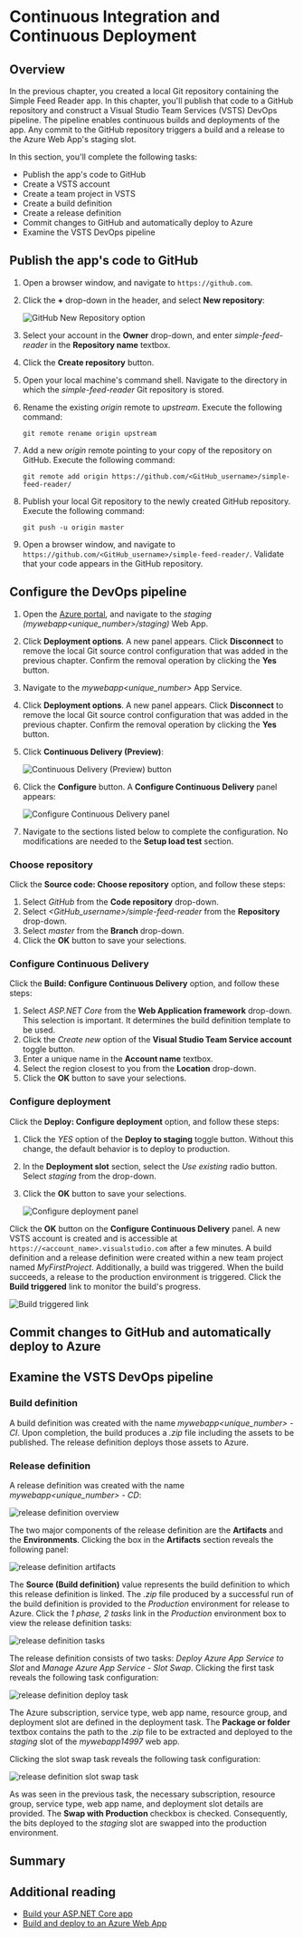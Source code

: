 # Continuous Integration and Continuous Deployment

## Overview

In the previous chapter, you created a local Git repository containing the Simple Feed Reader app. In this chapter, you'll publish that code to a GitHub repository and construct a Visual Studio Team Services (VSTS) DevOps pipeline. The pipeline enables continuous builds and deployments of the app. Any commit to the GitHub repository triggers a build and a release to the Azure Web App's staging slot.

In this section, you'll complete the following tasks:

* Publish the app's code to GitHub
* Create a VSTS account
* Create a team project in VSTS
* Create a build definition
* Create a release definition
* Commit changes to GitHub and automatically deploy to Azure
* Examine the VSTS DevOps pipeline

## Publish the app's code to GitHub

1. Open a browser window, and navigate to `https://github.com`.
1. Click the **+** drop-down in the header, and select **New repository**:

    ![GitHub New Repository option](media/04/github-new-repo.png)

1. Select your account in the **Owner** drop-down, and enter *simple-feed-reader* in the **Repository name** textbox.
1. Click the **Create repository** button.
1. Open your local machine's command shell. Navigate to the directory in which the *simple-feed-reader* Git repository is stored.
1. Rename the existing *origin* remote to *upstream*. Execute the following command:
    ```console
    git remote rename origin upstream
    ```
1. Add a new *origin* remote pointing to your copy of the repository on GitHub. Execute the following command:
    ```console
    git remote add origin https://github.com/<GitHub_username>/simple-feed-reader/
    ```
1. Publish your local Git repository to the newly created GitHub repository. Execute the following command:
    ```console
    git push -u origin master
    ```
1. Open a browser window, and navigate to `https://github.com/<GitHub_username>/simple-feed-reader/`. Validate that your code appears in the GitHub repository.

## Configure the DevOps pipeline

1. Open the [Azure portal](https://portal.azure.com/), and navigate to the *staging (mywebapp<unique_number>/staging)* Web App.
1. Click **Deployment options**. A new panel appears. Click **Disconnect** to remove the local Git source control configuration that was added in the previous chapter. Confirm the removal operation by clicking the **Yes** button.
1. Navigate to the *mywebapp<unique_number>* App Service.
1. Click **Deployment options**. A new panel appears. Click **Disconnect** to remove the local Git source control configuration that was added in the previous chapter. Confirm the removal operation by clicking the **Yes** button.
1. Click **Continuous Delivery (Preview)**:

    ![Continuous Delivery (Preview) button](media/04/cd-preview.png)

1. Click the **Configure** button. A **Configure Continuous Delivery** panel appears:

    ![Configure Continuous Delivery panel](media/04/configure-cd.png)

1. Navigate to the sections listed below to complete the configuration. No modifications are needed to the **Setup load test** section.

### Choose repository

Click the **Source code: Choose repository** option, and follow these steps:

1. Select *GitHub* from the **Code repository** drop-down.
1. Select *<GitHub_username>/simple-feed-reader* from the **Repository** drop-down.
1. Select *master* from the **Branch** drop-down.
1. Click the **OK** button to save your selections.

### Configure Continuous Delivery

Click the **Build: Configure Continuous Delivery** option, and follow these steps:

1. Select *ASP.NET Core* from the **Web Application framework** drop-down. This selection is important. It determines the build definition template to be used.
1. Click the *Create new* option of the **Visual Studio Team Service account** toggle button.
1. Enter a unique name in the **Account name** textbox.
1. Select the region closest to you from the **Location** drop-down.
1. Click the **OK** button to save your selections.

### Configure deployment

Click the **Deploy: Configure deployment** option, and follow these steps:

1. Click the *YES* option of the **Deploy to staging** toggle button. Without this change, the default behavior is to deploy to production.
1. In the **Deployment slot** section, select the *Use existing* radio button. Select *staging* from the drop-down.
1. Click the **OK** button to save your selections.

    ![Configure deployment panel](media/04/configure-deployment-panel.png)

Click the **OK** button on the **Configure Continuous Delivery** panel. A new VSTS account is created and is accessible at `https://<account_name>.visualstudio.com` after a few minutes. A build definition and a release definition were created within a new team project named *MyFirstProject*. Additionally, a build was triggered. When the build succeeds, a release to the production environment is triggered. Click the **Build triggered** link to monitor the build's progress.

![Build triggered link](media/04/build-triggered-link.png)

## Commit changes to GitHub and automatically deploy to Azure

<!-- TODO -->

## Examine the VSTS DevOps pipeline

### Build definition

A build definition was created with the name *mywebapp<unique_number> - CI*. Upon completion, the build produces a *.zip* file including the assets to be published. The release definition deploys those assets to Azure.

<!-- TODO -->

### Release definition

A release definition was created with the name *mywebapp<unique_number> - CD*:

![release definition overview](media/04/release-definition-overview.png)

The two major components of the release definition are the **Artifacts** and the **Environments**. Clicking the box in the **Artifacts** section reveals the following panel:

![release definition artifacts](media/04/release-definition-artifacts.png)

The **Source (Build definition)** value represents the build definition to which this release definition is linked. The *.zip* file produced by a successful run of the build definition is provided to the *Production* environment for release to Azure. Click the *1 phase, 2 tasks* link in the *Production* environment box to view the release definition tasks:

![release definition tasks](media/04/release-definition-tasks.png)

The release definition consists of two tasks: *Deploy Azure App Service to Slot* and *Manage Azure App Service - Slot Swap*. Clicking the first task reveals the following task configuration:

![release definition deploy task](media/04/release-definition-task1.png)

The Azure subscription, service type, web app name, resource group, and deployment slot are defined in the deployment task. The **Package or folder** textbox contains the path to the *.zip* file to be extracted and deployed to the *staging* slot of the *mywebapp14997* web app.

Clicking the slot swap task reveals the following task configuration:

![release definition slot swap task](media/04/release-definition-task2.png)

As was seen in the previous task, the necessary subscription, resource group, service type, web app name, and deployment slot details are provided. The **Swap with Production** checkbox is checked. Consequently, the bits deployed to the *staging* slot are swapped into the production environment.

## Summary

<!-- TODO -->

## Additional reading

* [Build your ASP.NET Core app](https://docs.microsoft.com/vsts/build-release/apps/aspnet/build-aspnet-core)
* [Build and deploy to an Azure Web App](https://docs.microsoft.com/vsts/build-release/apps/cd/azure/aspnet-core-to-azure-webapp)